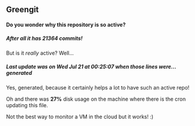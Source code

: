 ## Greengit

#### Do you wonder why this repository is so active?

##### After all it has 21364 commits!

But is it *really* active? Well...

##### Last update was on Wed Jul 21 at 00:25:07 when those lines were... generated

Yes, generated, because it certainly helps a lot to have such an active repo!

Oh and there was **27%** disk usage on the machine
where there is the cron updating this file.

Not the best way to monitor a VM in the cloud but it works! :)

